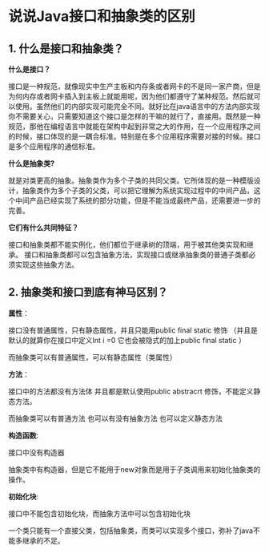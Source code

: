 # 说说Java接口和抽象类的区别



## 1. 什么是接口和抽象类？

**什么是接口？**

接口是一种规范，就像现实中生产主板和内存条或者网卡的不是同一家产商，但是为何内存或者网卡插入到主板上就能用呢，因为他们都遵守了某种规范。然后就可以使用。虽然他们的内部实现可能完全不同。就好比在java语言中的方法内部实现你不需要关心，只需要知道这个接口是怎样的干嘛的就行了，直接用。既然是一种规范，那他在编程语言中就能在架构中起到非常之大的作用，在一个应用程序之间的时候，接口体现的是一耦合标准。特别是在多个应用程序需要对接的时候。接口是多个应用程序的通信标准。


**什么是抽象类?**

就是对类更高的抽象。抽象类作为多个子类的共同父类。它所体现的是一种模版设计，抽象类作为多个子类的父类，可以把它理解为系统实现过程中的中间产品，这个中间产品已经实现了系统的部分功能，但是不能当成最终产品，还需要进一步的完善。


**它们有什么共同特征？**

接口和抽象类都不能实例化，他们都位于继承树的顶端，用于被其他类实现和继承。
                                   接口和抽象类都可以包含抽象方法，实现接口或继承抽象类的普通子类都必须实现这些抽象方法。


## 2. 抽象类和接口到底有神马区别？

**属性**：

接口没有普通属性，只有静态属性，并且只能用public final static 修饰 （并且是默认的就算你在接口中定义Int i =0 它也会被隐式的加上public final static ）                  

而抽象类可以有普通属性，可以有静态属性（类属性）


**方法**：

接口中的方法都没有方法体 并且都是默认使用public abstracrt 修饰，不能定义静态方法。 

而抽象类可以有普通方法 也可以有没有抽象方法 也可以定义静态方法


**构造函数**:

接口中没有构造器   

抽象类中有构造器，但是它不能用于new对象而是用于子类调用来初始化抽象类的操作。

**初始化块**:

接口中不能包含初始化块，而抽象方法中可以包含初始化块

一个类只能有一个直接父类，包括抽象类，而类可以实现多个接口，弥补了java不能多继承的不足。



